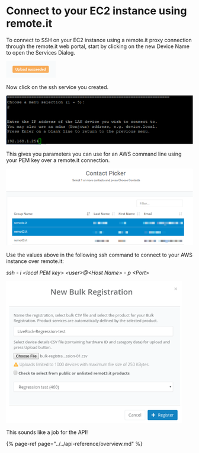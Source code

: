 # Connect to your EC2 instance using remote.it

To connect to SSH on your EC2 instance using a remote.it proxy connection through the remote.it web portal, start by clicking on the new Device Name to open the Services Dialog.

![](../../.gitbook/assets/image%20%2821%29.png)

Now click on the ssh service you created.

![](../../.gitbook/assets/image%20%28301%29.png)

This gives you parameters you can use for an AWS command line using your PEM key over a remote.it connection.

![](../../.gitbook/assets/image%20%28213%29.png)

Use the values above in the following ssh command to connect to your AWS instance over remote.it:

_ssh - i &lt;local PEM key&gt; &lt;user&gt;@&lt;Host Name&gt; - p &lt;Port&gt;_

![](../../.gitbook/assets/image%20%28420%29.png)

This sounds like a job for the API!

{% page-ref page="../../api-reference/overview.md" %}

